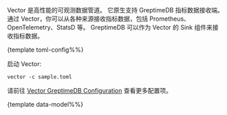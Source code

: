 Vector 是高性能的可观测数据管道。
它原生支持 GreptimeDB 指标数据接收端。
通过 Vector，你可以从各种来源接收指标数据，包括 Prometheus、OpenTelemetry、StatsD 等。
GreptimeDB 可以作为 Vector 的 Sink 组件来接收指标数据。

\{template toml-config%%}

启动 Vector:

```
vector -c sample.toml
```

请前往 [Vector GreptimeDB Configuration](https://vector.dev/docs/reference/sinks/greptimedb/) 查看更多配置项。

\{template data-model%%}
